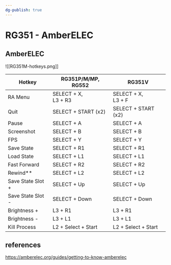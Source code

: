 ```yaml
---
dg-publish: true
---
```

# RG351 - AmberELEC

## AmberELEC

![[RG351M-hotkeys.png]]

| Hotkey            | RG351P/M/MP, RG552     | RG351V                |
| ----------------- | ---------------------- | --------------------- |
| RA Menu           | SELECT + X,<br>L3 + R3 | SELECT + X,<br>L3 + F |
| Quit              | SELECT + START (x2)    | SELECT + START (x2)   |
| Pause             | SELECT + A             | SELECT + A            |
| Screenshot        | SELECT + B             | SELECT + B            |
| FPS               | SELECT + Y             | SELECT + Y            |
| Save State        | SELECT + R1            | SELECT + R1           |
| Load State        | SELECT + L1            | SELECT + L1           |
| Fast Forward      | SELECT + R2            | SELECT + R2           |
| Rewind**          | SELECT + L2            | SELECT + L2           |
| Save State Slot + | SELECT + Up            | SELECT + Up           |
| Save State Slot - | SELECT + Down          | SELECT + Down         |
| Brightness +      | L3 + R1                | L3 + R1               |
| Brightness -      | L3 + L1                | L3 + L1               |
| Kill Process      | L2 + Select + Start    | L2 + Select + Start   |

## references

<https://amberelec.org/guides/getting-to-know-amberelec>